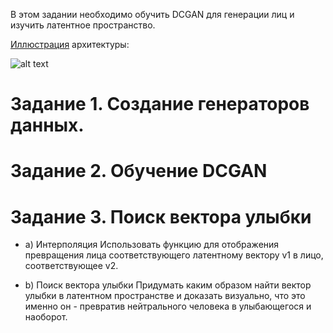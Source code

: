 В этом задании необходимо обучить DCGAN для генерации лиц и изучить латентное пространство. 


[Иллюстрация](https://github.com/znxlwm/tensorflow-MNIST-GAN-DCGAN) архитектуры:

![alt text](https://github.com/znxlwm/tensorflow-MNIST-GAN-DCGAN/raw/master/tensorflow_DCGAN.png)

# Задание 1. Создание генераторов данных.
# Задание 2. Обучение DCGAN
# Задание 3. Поиск вектора улыбки
* a) Интерполяция
Использовать функцию для отображения превращения лица соответствующего латентному вектору v1 в лицо, соответствующее v2.
 
* b) Поиск вектора улыбки
Придумать каким образом найти вектор улыбки в латентном пространстве и доказать визуально, что это именно он - превратив нейтрального человека в улыбающегося и наоборот.

